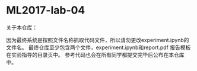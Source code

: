 # ML2017-lab-04
关于本仓库：

因为最终系统是按照文件名称抓取代码文件，所以请勿更改experiment.ipynb的文件名。
最终仓库至少包含两个文件，experiment.ipynb和report.pdf
报告模板在实验指导的目录页中。
参考代码也会在所有同学都提交完毕后公布在本仓库中。
